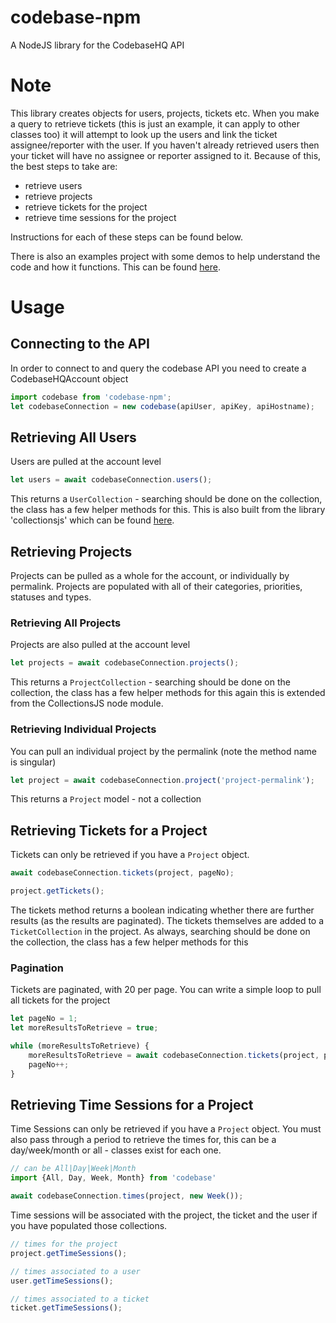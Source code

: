 # codebase-npm
A NodeJS library for the CodebaseHQ API

# Note
This library creates objects for users, projects, tickets etc.
When you make a query to retrieve tickets (this is just an example, it can apply to other classes too) it will attempt to look up the users and link the ticket assignee/reporter with the user.
If you haven't already retrieved users then your ticket will have no assignee or reporter assigned to it. Because of this, the best steps to take are:

- retrieve users
- retrieve projects
- retrieve tickets for the project
- retrieve time sessions for the project

Instructions for each of these steps can be found below.

There is also an examples project with some demos to help understand the code and how it functions. This can be found [here](https://github.com/jaymeh/codebase-npm-examples).

# Usage
## Connecting to the API
In order to connect to and query the codebase API you need to create a CodebaseHQAccount object

```js
import codebase from 'codebase-npm';
let codebaseConnection = new codebase(apiUser, apiKey, apiHostname);
```

## Retrieving All Users
Users are pulled at the account level

```js
let users = await codebaseConnection.users();
```

This returns a `UserCollection` - searching should be done on the collection, the class has a few helper methods for this. This is also built from the library 'collectionsjs' which can be found [here](http://www.collectionsjs.com/).

## Retrieving Projects
Projects can be pulled as a whole for the account, or individually by permalink.
Projects are populated with all of their categories, priorities, statuses and types.

### Retrieving All Projects
Projects are also pulled at the account level

```js
let projects = await codebaseConnection.projects();
```

This returns a `ProjectCollection` - searching should be done on the collection, the class has a few helper methods for this again this is extended from the CollectionsJS node module.

### Retrieving Individual Projects
You can pull an individual project by the permalink (note the method name is singular)

```js
let project = await codebaseConnection.project('project-permalink');
```

This returns a `Project` model - not a collection



## Retrieving Tickets for a Project
Tickets can only be retrieved if you have a `Project` object.

```js
await codebaseConnection.tickets(project, pageNo);

project.getTickets();
```

The tickets method returns a boolean indicating whether there are further results (as the results are paginated).
The tickets themselves are added to a `TicketCollection` in the project. As always, searching should be done on the collection, the class has a few helper methods for this


### Pagination
Tickets are paginated, with 20 per page. You can write a simple loop to pull all tickets for the project

```js
let pageNo = 1;
let moreResultsToRetrieve = true;

while (moreResultsToRetrieve) {
    moreResultsToRetrieve = await codebaseConnection.tickets(project, pageNo);
    pageNo++;
}
```



## Retrieving Time Sessions for a Project
Time Sessions can only be retrieved if you have a `Project` object.
You must also pass through a period to retrieve the times for, this can be a day/week/month or all - classes exist for each one.

```js
// can be All|Day|Week|Month
import {All, Day, Week, Month} from 'codebase'

await codebaseConnection.times(project, new Week());
```

Time sessions will be associated with the project, the ticket and the user if you have populated those collections.

```js
// times for the project
project.getTimeSessions();

// times associated to a user
user.getTimeSessions();

// times associated to a ticket
ticket.getTimeSessions();
```

